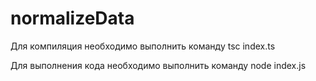 # normalizeData

Для компиляция необходимо выполнить команду tsc index.ts

Для выполнения кода необходимо выполнить команду node index.js